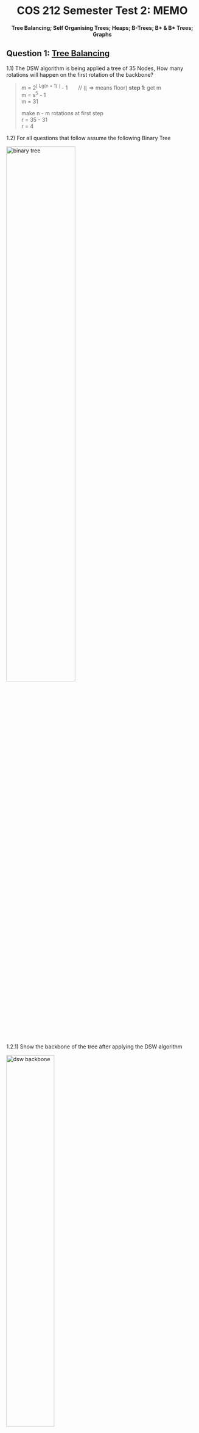 <div align="center"><h1> COS 212 Semester Test 2: MEMO</h1></div>
<div align="center"><h4> Tree Balancing; Self Organising Trees; Heaps; B-Trees; B+ & B* Trees; Graphs </h4></div>

## Question 1: [Tree Balancing](https://gitlab.com/Paul_Wood_96/tutoring/-/tree/master/COS212/notes/BalancingABinaryTree)

1.1) The DSW algorithm is being applied a tree of 35 Nodes, How many rotations will happen on the first rotation of the
backbone?

> m = 2<sup>⌊ Lg(n + 1) ⌋ </sup> - 1 &nbsp;&nbsp;&nbsp;&nbsp;&nbsp; // (⌊ => means floor) **step  1**: get m <br />
> m = s<sup>5</sup> - 1 <br />
> m = 31
>
> make n - m rotations at first step <br />
> r = 35 - 31 <br />
> r = 4

1.2) For all questions that follow assume the following Binary Tree

<img src="../images/binary_trees.png" alt="binary tree" width="60%">

1.2.1) Show the backbone of the tree after applying the DSW algorithm

<img src="images/dsw_backbone.png" width="50%" alt="dsw backbone">

1.2.2) Perform the rotations needed to balance the Tree on the backbone from `1.2.1.`

<img src="images/dsw_answer.png" width="80%" alt="dsw answer">

1.3) For all questions that follow assume the following AVL Tree

<img src="../images/avl_tree.png" alt="avl trees">

1.3.1) What rotations need to be performed if the value 8 was inserted into the Tree

```text
8 needs to perform a left rotation around 7, and then 8 needs to perform a second right rotation around 12
```

1.3.2) Show the final tree after the rotations have been performed

<img src="images/avl_answer.png" alt="avl answer" width="60%">

1.4) A Node with the key F has two children with keys C and K. Node K has two children with the keys Z and I . Node C
has one child with the key A. Node I has one child with the key H. Node C is deleted from the tree. Rebalanced the tree
by completing the following sentence by substituting the letters in place of the roman numerals. Rotate (i) about (ii)
and then rotate (iii) about (iv)

<img src="images/rotation_answers.png" alt="rotation answers">

```text
    i. I
    ii. K
    iii. I
    iv. F
```

## Question 2: [Self Adjusting Trees](https://gitlab.com/Paul_Wood_96/tutoring/-/blob/master/COS212/notes/SelfAdjustingTrees/README.md)

For all questions that follow assume the tree

<img src="../images/splay_tree.png" alt="splay tree">

2.1) Show the final tree after the value 7 was accessed using a full Splay

<img src="images/full_splay.png" alt="full splay answer">

2.2) Using the original tree before your answer in 2.1 show the final tree if instead value 34 was accessed using a half
splay

<img src="images/half_splay.png" alt="half splay">

## Question 3: [Heaps](https://gitlab.com/Paul_Wood_96/tutoring/-/blob/master/COS212/notes/Heaps/README.md)

For all question that follow, assume the following array

> [14, 2, 13, 7, 4, 5, 16, 22, 2, 12, 8]


3.1.1) Using Floyd's "heapifying" algorithm convert the above array to a binary **min-heap**

```text
[14, 2, 13, 7, |4|, 5, 16, 22, 2, 12, 8]
[14, 2, 13, |2|, 4, 5, 16, 22, 7, 12, 8]
[14, 2, |5|, 2, 4, 13, 16, 22, 7, 12, 8]
[14, |2|, 5, 2, 4, 13, 16, 22, 7, 12, 8]
[|2|, 2, 5, 7, 4, 13, 16, 22, 14, 12, 8]

[2, 2, 5, 7, 4, 13, 16, 22, 14, 12, 8]

```

<img src="images/floyds_heap.png" alt="floyds heap" width="60%">

3.1.2) Insert the following in order into your min heap, show the final min heap after all inserts have been completed

> 3, 1, 10, 3

<img src="images/insert_heap.png" alt="delete heap">

3.1.3) Perform 3 deletions to your min heap as it stands, show the final min heap after the 3 deletions

<img src="images/delete_heap.png" alt="delete heap">

3.2) A d-heap is a heap which can have up to *d* children per node, the more children the lower the height of the
heap. <br />

Assume the following table and fill in the index of the second child for a node at the specified index

| d | index of parent | index parents second child |
| --- | --- | --- |
| 5  | 33 | 167 |
| 3  | 12 | 38 |
| 4  | 43 | 174 |
| 8  | 57 | 458 |

## Question 4: [B-Trees](https://gitlab.com/Paul_Wood_96/tutoring/-/blob/master/COS212/notes/MWayTreesPart1/README.md)

4.1) Assuming a B-Tree of height 9 and order 5, what are the minimum number of keys that should be contained on level 5.

```text
54(Nodes) * 2 = 108 
```

4.2) Why is it suggested, to use an odd number as the M value in an M-Way tree

```text
When performing a split we divide the keys array by two to get a dividing index, odd m values will provide a 
index that has an equal left and right sized array, even values will be skewed to some degree and not ensure that 
nodes are 50% full after the split operation
```

4.3) Are B Trees immune to the order in which values are inserted into the data structure? Motivate your answer

```text
No B trees are not immune to inorder traversal, as nodes will remain half full. If nodes are continuously inserted in 
ascending order the tree will become skewed to the right with nodes on the left side of the tree maintaining a 50% 
capacity and no more
```

4.4) What is the maximum height of a B-Tree of an order = 7 and 400 keys?

```text
 minimum value of nodes at level:

minimum Nodes @ level 1: 1 Nodes => can store 1 < 400
minimum Nodes @ level 2: 2 Nodes => (1 + 2(3)) = 7 < 400 
minimum Nodes @ level 3: 8 Nodes => (7 + 8(3)) = 31 < 400
minimum Nodes @ level 4: 32 Nodes => (31 + 32(3)) = 127 < 400
minimum Nodes @ level 5: 128 Nodes => (127 + 128(3)) = 512 > 400


We cannot have a level 5, therefore the maximum height we can go is 4
```

For all Questions tha follow assume the following B-Tree, when performing a delete operation on a non-leaf key perform
the deletion by copying direct predecessor, when borrowing from a neighbour first look to your right neighbour before
looking to your left, and when merging merge with the right neighbor if not possible chose the left.

<img src="../images/m-way-tree.png" alt="b tree">

4.5.1) Delete the key 72, draw the final tree after you have performed the operation.

<img src="images/b_tree_answer.png" alt="delete 72">

4.5.2) Delete the key 87, draw the final tree after you have performed the operation

<img src="images/delete_87.png" alt="delete 87">

## Question 5: [B+](https://gitlab.com/Paul_Wood_96/tutoring/-/blob/master/COS212/notes/B+Trees/README.md) & [B*](https://gitlab.com/Paul_Wood_96/tutoring/-/blob/master/COS212/notes/BStarTrees/README.md)

5.1) Name 2 advantages of a B+ Tree over a regular B Tree

```text
1. Inorder Traversal 
2. Sequential searching where each node is accessible on the last level
```

5.2) Name 2 disadvantages of a B* Tree over a regular B Tree

```text
1. More complex algorithms for node overflowing requires extra complexity 
2. Not all values of M are valid
```

5.3) Is 8 a valid order M for a B*Tree? Show your proof.

```text
max = (2(8-1)) + 1 = 14
min = (3(2 * 8 - 1) / 3) + 2 = 17

Therefore 8 is not a valid order M for a B* Tree as there are not enough values given to fill 3 minumum nodes 
when two nodes at max capacity split
```

5.4) What is the minimum number of keys of an order M = 6 B* Tree at level 5

```text
128 (Nodes) *  3 = 384
```

For all the questions that follow assume the following B* Tree, when a Node overflows assume you should pass left before
passing right.

<img src="../images/b*_tree.png" alt="b* tree">

5.5.1) Insert the key 3 and, draw the final tree

<img src="images/insert_3_b*.png" alt="insert 3 in B*">

5.5.2) Insert the key 4 and, draw the final tree

<img src="images/insert_4_array.png" alt="insert 4 array">

```text
(2 * 7 - 1) / 3) => index of first parent : x
2 * x + 1 => index of second parent 
```

<img src="images/insert_4_b*.png" alt="insert 4 in B*"> 

## Question 6: Tries

The following keys must be stored in a trie:

```text
 bad  bat  bar  bard  bargain  int  in  gain
```

6.1) If the keys are stored in a fixed array with an end of word character at the beginning, what array size should be
used for the given set of strings.

```text
9
```

6.2) What is the height of the resulting trie?

```text
5
```

6.3) What is the height of the trie if it was constructed as a Tergo?

```text
6
```

## Question 7: [Graphs](https://gitlab.com/Paul_Wood_96/tutoring/-/tree/master/COS212/notes/GraphsPart1)

*IMPORTANT*: Whenever there is a choice among vertices in a graph to be processed next, choose them alphabetically For
all questions that follow assume the following Graph

<img src="../images/graph_1.png" alt="graph 1" width="80%">

7.1) Give the order in which vertices will be visited if you apply the breadth first algorithm

```text
    A -> B -> J -> Z -> M -> C -> F -> N -> X -> E
```

For all remaining questions assume the following Vertex class

```java
class Vertex() {
    int key;
    List<Edges> edges;
}
```

7.2.1) Update the vertex class so that you are able to perform the *all-to-all* shortest path algorithm, only add the
necessary field/fields needed if you add any unnecessary fields negative marking will be applied.

```java
class Vertex() {
    int key;
    List<Edges> edges;

    int dist;
}

```

7.2.2) Update the vertex class so that you can perform the strongly connected algorithm, do not include any unecessary
fields from your answer in `7.2.1.`

```java
class Vertex() {

    int key;
    List<Edges> edges;
    int num;
    int pred;

    Vertex parent;
}
```

7.3.1) Define the term articulation point?

```text
An articulation point is any vertex within a graph which must be included in a path to another vertex or subgraph, 
if the vertex in that path is to be removed there would be no way of accessing the later vertex or subgraph.
```

7.3.2) How many articulation points does a complete Binary Tree of height 18 have? The only points in the tree that are
not articulation points are the leaf nodes so we need the number of nodes - the leaf level

> 2<sup>18 - 1</sup> - 1
> 131071

7.4) For all questions that follow assume the following Graph

<img src="../images/graph_2.png" alt="graph2" width="80%">

1. Perform Dijkstra Fixed algorithm on the graph above and fill in all the values for the pred and dist fields for all
   the vertices

   | Vertex | Dist | Pred |
      | --- | --- | --- |
   | A | 0 | null |
   | B | 3 | M |
   | C | 12 | J |
   | E | 20 | N |
   | F | 6 | B |
   | J | 2 | A |
   | M | 8 | Z |
   | N | 14 | F |
   | X | 21 | N |
   | Z | 3 | A |

1.1 How many times will the vertex B be inserted into the Queue

```text
    2
```

1.2 How many times will the value X be inserted into the Queue

```text
    2
```

2. Perform the Strong DFS algorithm on the Graph and right out the value for num & pred for all the Nodes in the Graph

   | Vertex | Num | Pred |
   | --- | --- | --- |
   | A | 1 | 1 |
   | B | 2 | 2 |
   | C | 10 | 10 |
   | E | 5 | 5 |
   | F | 3 | 2 |
   | J | 9 | 9 |
   | M | 7 | 2 |
   | N | 4 | 2 |
   | X | 6 | 2 |
   | Z | 8 | 7 |

2.1 How many Strongly connected vertices will the algorithm find?

   ```text
6
   ```
